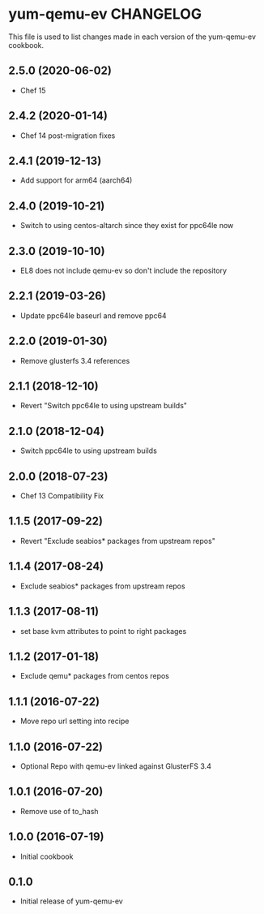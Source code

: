yum-qemu-ev CHANGELOG
=====================
This file is used to list changes made in each version of the
yum-qemu-ev cookbook.

2.5.0 (2020-06-02)
------------------
- Chef 15

2.4.2 (2020-01-14)
------------------
- Chef 14 post-migration fixes

2.4.1 (2019-12-13)
------------------
- Add support for arm64 (aarch64)

2.4.0 (2019-10-21)
------------------
- Switch to using centos-altarch since they exist for ppc64le now

2.3.0 (2019-10-10)
------------------
- EL8 does not include qemu-ev so don't include the repository

2.2.1 (2019-03-26)
------------------
- Update ppc64le baseurl and remove ppc64

2.2.0 (2019-01-30)
------------------
- Remove glusterfs 3.4 references

2.1.1 (2018-12-10)
------------------
- Revert "Switch ppc64le to using upstream builds"

2.1.0 (2018-12-04)
------------------
- Switch ppc64le to using upstream builds

2.0.0 (2018-07-23)
------------------
- Chef 13 Compatibility Fix

1.1.5 (2017-09-22)
------------------
- Revert "Exclude seabios* packages from upstream repos"

1.1.4 (2017-08-24)
------------------
- Exclude seabios* packages from upstream repos

1.1.3 (2017-08-11)
------------------
- set base kvm attributes to point to right packages

1.1.2 (2017-01-18)
------------------
- Exclude qemu* packages from centos repos

1.1.1 (2016-07-22)
------------------
- Move repo url setting into recipe

1.1.0 (2016-07-22)
------------------
- Optional Repo with qemu-ev linked against GlusterFS 3.4

1.0.1 (2016-07-20)
------------------
- Remove use of to_hash

1.0.0 (2016-07-19)
------------------
- Initial cookbook

0.1.0
-----
- Initial release of yum-qemu-ev

